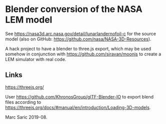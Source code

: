 # Blender conversion of the NASA LEM model

See <https://nasa3d.arc.nasa.gov/detail/lunarlandernofoil-c> for the source model (also on GitHub: <https://github.com/nasa/NASA-3D-Resources>).

A hack project to have a blender to three.js export, which may be used somehow in conjunction with <https://github.com/siravan/moonjs> to create a LEM simulator with real code.

## Links

<https://threejs.org/>

User <https://github.com/KhronosGroup/glTF-Blender-IO> to export blend files according to <https://threejs.org/docs/#manual/en/introduction/Loading-3D-models>.

Marc Saric 2019-08.

